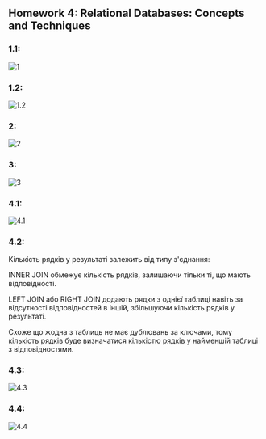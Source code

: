 ## Homework 4: Relational Databases: Concepts and Techniques

### 1.1:
![1](./1.1.png)

### 1.2:
![1.2](./1.2.png)

### 2:
![2](./2.png)

### 3:
![3](./3.png)

### 4.1:
![4.1](./4.1.png)

### 4.2:

Кількість рядків у результаті залежить від типу з'єднання:

INNER JOIN обмежує кількість рядків, залишаючи тільки ті, що мають відповідності.

LEFT JOIN або RIGHT JOIN додають рядки з однієї таблиці навіть за відсутності відповідностей в іншій, збільшуючи кількість рядків у результаті.

Схоже що жодна з таблиць не має дублювань за ключами, тому кількість рядків буде визначатися кількістю рядків у найменшій таблиці з відповідностями.


### 4.3:
![4.3](./4.3.png)

### 4.4:
![4.4](./4.4.png)